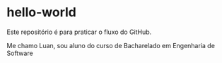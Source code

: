 # hello-world
Este repositório é para praticar o fluxo do GitHub.

Me chamo Luan, sou aluno do curso de Bacharelado em Engenharia de Software
